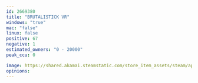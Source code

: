 ```yaml
---
id: 2669380
title: "BRUTALISTICK VR"
windows: "true"
mac: "false"
linux: false
positive: 67
negative: 1
estimated_owners: "0 - 20000"
peak_ccu: 0

image: https://shared.akamai.steamstatic.com/store_item_assets/steam/apps/2669380/header.jpg?t=1728728353
opinions:
---
```

